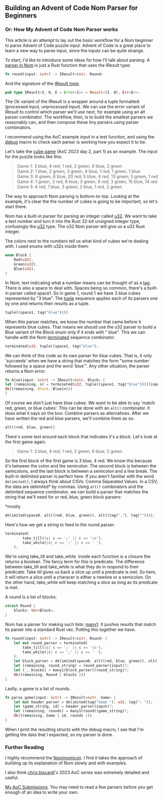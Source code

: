 ## Building an Advent of Code Nom Parser for Beginners

### Or: How My Advent of Code Nom Parser works

This article is an attempt to lay out the basic workflow for a Nom beginner to parse Advent of Code puzzle input. Advent of Code is a great place to learn a new way to parse input, since the inputs can be quite strange.

To start, I'd like to introduce some ideas for how I'll talk about parsing. A [parser in Nom](https://docs.rs/nom/latest/nom/type.IResult.html) is just a Rust function
that uses the IResult type:

```Rust
fn round(input: &str) -> IResult<&str, Round>
```

And the signature of the [IResult type:](https://docs.rs/nom/latest/nom/type.IResult.html)
```Rust
pub type IResult<I, O, E = Error<I>> = Result<(I, O), Err<E>>;
```

The Ok variant of the IResult is a wrapper around a tuple formatted: (processed input, unprocessed input). We can use
the error variant of IResult to control which parser we'll use next, for example using an alt parser combinator. The
workflow, then, is to build the smallest parsers we reasonably can, and then compose these tiny parsers using parser combinators.

I recommend using the AoC example input in a test function, and using the [debug](https://doc.rust-lang.org/std/macro.dbg.html) macro to check each parser is working how you expect it to be.

Let's take the [cube game](https://adventofcode.com/2023/day/2) (AoC 2023 day 2, part 1) as an example.
The input for the puzzle looks like this:

> Game 1: 3 blue, 4 red; 1 red, 2 green, 6 blue; 2 green <br>
> Game 2: 1 blue, 2 green; 3 green, 4 blue, 1 red; 1 green, 1 blue <br>
> Game 3: 8 green, 6 blue, 20 red; 5 blue, 4 red, 13 green; 5 green, 1 red <br>
> Game 4: 1 green, 3 red, 6 blue; 3 green, 6 red; 3 green, 15 blue, 14 red <br>
> Game 5: 6 red, 1 blue, 3 green; 2 blue, 1 red, 2 green <br>

The way to approach Nom parsing is bottom-to-top. Looking at the example, it's clear the the number of cubes is going
to be important, so let's start there.

Nom has a built-in parser for parsing an integer called [u32](https://docs.rs/nom/latest/nom/character/complete/fn.u32.html).
We want to take a text number and turn it into the Rust 32-bit unsigned integer type, confusingly the [u32](https://doc.rust-lang.org/std/primitive.u32.html) type.
The u32 Nom parser will give us a u32 Rust integer.

The colors next to the numbers tell us what kind of cubes we're dealing with. I used enums with u32s inside them:

```Rust
enum Block {
    Red(u32),
    Green(u32),
    Blue(u32),
}
```

In Nom, text indicating what a number means can be thought of as a [tag](https://docs.rs/nom/latest/nom/bytes/complete/fn.tag.html).
There is also a space to deal with. Spaces being so common, there's a built-in parser called space1. So in game 1,
round 1 we have 3 blue cubes represented by "3 blue". The [tuple](https://docs.rs/nom/latest/nom/sequence/fn.tuple.html)
sequence applies each of its parsers one by one and returns their results as a tuple.

```Rust
tuple((space1, tag("blue"))))
```

When this parser matches, we know the number that came before it represents blue cubes. That means we should use the
u32 parser to build a Blue variant of the Block enum only if it ends with " blue". This we can handle with the
Nom [terminated](https://docs.rs/nom/latest/nom/sequence/fn.terminated.html) sequence combinator.

```Rust
terminated(u32, tuple((space1, tag("blue");
```

We can think of this code as its own parser for blue cubes. That is, it only
'succeeds' when we have a string that matches the form "some number followed by a space and the word 'blue'". Any other
situation, the parser returns a Nom error.

 ```Rust
fn blue(input: &str) -> IResult<&str, Block> {
let (remaining, n) = terminated(u32, tuple((space1, tag("blue"))))(input)?;
Ok((remaining, Block::Blue(n)))
}
```
Of course we don't just have blue cubes. We want to be able to say 'match red, green, or blue cubes'. This can be done
with an `alt()` combinator. It does what it says on the box: Combine parsers as alternatives. After we have written the
red and blue parsers, we'll combine them as so:

```Rust
alt((red, blue, green))
````

There's some text around each block that indicates it's a block. Let's look at the first game again.

> Game 1: 3 blue, 4 red; 1 red, 2 green, 6 blue; 2 green <br>

So the first block of the first game is 3 blue, 4 red. We know this because it's between the colon and the semicolon.
The second block is between the semicolons, and the last block is between a semicolon and a line break. The built-in
delimited parser is perfect here. If you aren't familiar with the word `delimited()`, I always think about CSVs: Comma
Separated Values. In a CSV, the data are delimited* by commas. Using `alt()` combinators and the delimited sequence
combinator, we can build a parser that matches the string that we'll need for or red, blue, green block parsers:

*mostly

```Rust
delimited(space0, alt((red, blue, green)), alt((tag(","), tag(""))));
```

Here's how we get a string to feed to the round parser:

```Rust
terminated(
        take_till(|c| c == ';' || c == '\n'),
        take_while(|c| c == ';' || c == ' '),
    );
```

We're using take_till and take_while. Inside each function is a closure the returns a boolean. The fancy term for
this is predicate. The difference between take_till and take_while is what they do in respond to their predicate:
Take till gives us back a slice up _until_ a predicate is met. So here, it will return a slice until a characer is
either a newline or a semicolon. On the other hand, take_while will keep matching a slice as long as its predicate
is met.

A round is a list of blocks:
```Rust
struct Round {
    blocks: Vec<Block>,
}
```
Nom has a parser for making such lists: [many1](https://docs.rs/nom/latest/nom/multi/fn.many1.html). It pushes results that match its parser into a standard
Rust vec. Putting this together we have:
```Rust
fn round(input: &str) -> IResult<&str, Round> {
    let mut round_parser = terminated(
        take_till(|c| c == ';' || c == '\n'),
        take_while(|c| c == ';' || c == ' '),
    );
    let block_parser = delimited(space0, alt((red, blue, green)), alt((tag(","), tag(""))));
    let (remaining, round_string) = round_parser(input)?;
    let (_, blocks) = many1(block_parser)(round_string)?;
    Ok((remaining, Round { blocks }))
}
```

Lastly, a game is a list of rounds.

```Rust
fn parse_game(input: &str) -> IResult<&str, Game> {
    let mut header_parser = delimited(tag("Game "), u32, tag(": "));
    let (game_string, id) = header_parser(input)?;
    let (remaining, rounds) = many1(round)(game_string)?;
    Ok((remaining, Game { id, rounds }))
}
```
When I print the resulting structs with the debug macro, I see that I'm getting the data that I expected, so my parser is done.


### Further Reading
I highly recommend the [Nominomicon](https://tfpk.github.io/nominomicon/). I find it takes the approach of building up its explanation of Nom slowly and with examples.

I also think [chris biscardi](https://www.youtube.com/watch?v=JOgQMjpGum0)'s 2023 AoC series was extremely detailed and useful.

[My AoC Submissions](https://github.com/TheCarton/AoC2023). You may need to read a few parsers before you get enough of an idea to write your own.

